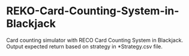 # REKO-Card-Counting-System-in-Blackjack

Card counting simulator with RECO Card Counting System in Blackjack.
Output expected return based on strategy in *Strategy.csv file.